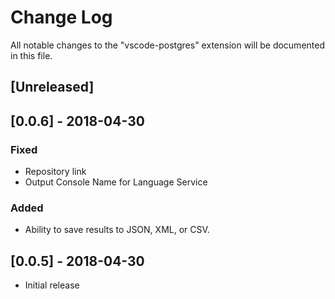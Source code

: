 # Change Log
All notable changes to the "vscode-postgres" extension will be documented in this file.

## [Unreleased]

## [0.0.6] - 2018-04-30
### Fixed
- Repository link
- Output Console Name for Language Service

### Added
- Ability to save results to JSON, XML, or CSV.

## [0.0.5] - 2018-04-30
- Initial release